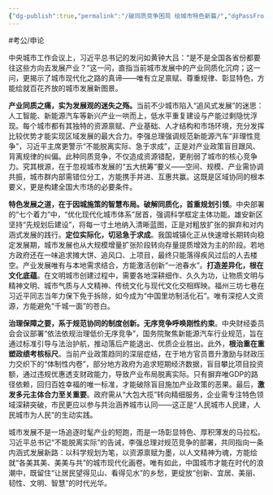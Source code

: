 ```yaml
---
{"dg-publish":true,"permalink":"/破同质竞争困局 绘城市特色新篇/","dgPassFrontmatter":true,"noteIcon":"2"}
---
```



#考公/申论 

中央城市工作会议上，习近平总书记的发问如黄钟大吕：“是不是全国各省份都要往这些方向去发展产业？”这一问，直指当前城市发展中的产业同质化沉疴；这一问，更揭示了城市现代化之路的真谛——唯有立足禀赋、尊重规律、彰显特色，方能绘就百花齐放的城市发展新图景。

​**​产业同质之痛，实为发展观的迷失之殇。​**​ 当前不少城市陷入“追风式发展”的迷思：人工智能、新能源汽车等新兴产业一哄而上，低水平重复建设与产能过剩隐忧浮现。每个城市都有其独特的资源禀赋、产业基础、人才结构和市场环境，充分发挥比较优势才能实现区域发展的最大合力。李强总理强调规范新能源汽车“非理性竞争”，习近平主席更警示“不能脱离实际、急于求成”，正是对产业政策盲目跟风、背离规律的纠偏。此种同质竞争，不仅造成资源错配，更削弱了城市的核心竞争力。究其根源，在于忽视城市发展的“五大统筹”要义——空间、规模、产业需协调共振，城市群内部需错位分工，方能携手并进、互惠共赢。这既是区域协同的根本要义，更是构建全国大市场的必要条件。

​**​特色发展之道，在于因城施策的智慧布局。​**​ **破解同质化，首重规划引领**。中央部署的“七个着力”中，“优化现代化城市体系”居首，强调科学框定主体功能。雄安新区坚持“先规划后建设”，将每一寸土地纳入清晰蓝图，正是对粗放扩张的摒弃和对内涵式发展的践行。**定位实际化，切忌急于求成**。我国城镇化正从快速增长期转向稳定发展期，城市发展也从大规模增量扩张阶段转向存量提质增效为主的阶段。若地方政府还在一味追求摊大饼、追风口、上项目，最终只能落得疾风过后的人去楼空。产业发展唯有与本地需求结合，方能激活创新“一池春水”。**打造差异化，根在文化底蕴**。在文明城市创建过程中，需要各地深耕细作、久久为功，让物质文明与精神文明、城市气质与人文精神、传统文化与现代文化交相辉映。福州三坊七巷在习近平同志当年力保下免于拆除，如今成为“中国里坊制活化石”。唯有深挖人文资源，方能避免“千城一面”的苍白。

​**​治理保障之要，系于规范协同的制度创新。​**​ **无序竞争呼唤刚性约束**。中央财经委员会会议部署“依法依规治理低价无序竞争”，国务院聚焦新能源汽车行业规范，旨在通过标准引导与法治护航，推动落后产能退出、优质企业胜出。此外，**根治重在重塑政绩考核标尺**。当前产业政策趋同的深层症结，在于地方官员晋升激励与财政压力交织下的“体制性内卷”，部分地方政府为追求短期经济数据，盲目攀比项目投资额，通过违规优惠透支财政能力，导致产业布局脱离实际。只有摒弃唯GDP的路径依赖，回归百姓幸福的唯一标准，才能破除盲目施加产业政策的恶果。最后，​**​激发多元主体合力至关重要​**​。政府需从“大包大揽”转向精细服务，企业需专注特色领域深耕突破，市民更应以参与共治涵养城市认同——这正是“人民城市人民建，人民城市为人民”的生动实践。

城市发展不是一场追逐时髦产业的短跑，而是一场彰显特色、厚积薄发的马拉松。习近平总书记“不能脱离实际”的告诫，李强总理对规范竞争的部署，共同指向一条内涵式发展新路：以科学规划为笔，以资源禀赋为墨，以人文精神为魂，方能绘就“各美其美、美美与共”的城市现代化画卷。唯有如此，中国城市才能在时代的浪潮中，既留住“让居民望得见山、看得见水”的乡愁，更绽放“创新、宜居、美丽、韧性、文明、智慧”的时代光华。